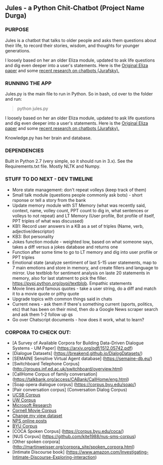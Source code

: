 ## Jules - a Python Chit-Chatbot (Project Name Durga)

### PURPOSE
Jules is a chatbot that talks to older people and asks them questions about their life, to record their stories, wisdom, and thoughts for younger generations.

I loosely based on her an older Eliza module, updated to ask life questions and dig even deeper into a user's statements.  Here is the [Original Eliza paper](http://web.stanford.edu/class/cs124/p36-weizenabaum.pdf) and some [recent research on chatbots (Jurafsky).](http://web.stanford.edu/~jurafsky/slp3/29.pdf)

### RUNNING THE APP
Jules.py is the main file to run in Python.  So in bash, cd over to the folder and run:
> python jules.py

I loosely based on her an older Eliza module, updated to ask life questions and dig even deeper into a user's statements.  Here is the [Original Eliza paper](http://web.stanford.edu/class/cs124/p36-weizenabaum.pdf) and some [recent research on chatbots (Jurafsky).](http://web.stanford.edu/~jurafsky/slp3/29.pdf)  

Knowledge.py has her brain and database.

### DEPENDENCIES
Built in Python 2.7 (very simple, so it should run in 3.x).
See the Requirements.txt file.
Mostly NLTK and Numpy.

### STUFF TO DO NEXT - DEV TIMELINE
- More state management: don't repeat volleys (keep track of them)
- Small talk module (questions people commonly ask bots) - short rsponse or tell a story from the bank
- Update memory module with ST Memory (what was recently said, context, name, volley count, PPT count to dig in, what sentences or volleys to not repeat) and LT Memory (User profile, Bot profile of itself, PPT triples of what was discussed) 
- KB1: Record user answers in a KB as a set of triples (Name, verb, adjective/descriptor) 
- KB3: Bot personality 
- Jokes function module - weighted low, based on what someone says, takes a diff versus a jokes database and returns one 
- Function after some time to go to LT memory and dig into user profile or PPT triples 
- Emotional state (analyze sentiment of last 5-15 user statements, map to 7 main emotions and store in memory, and create fillers and language to mirror. Use textblob for sentiment analysis on laste 20 statements in memory, also for last statment to pick the filler.  https://pypi.python.org/pypi/textblob.  Empathic statements 
- Movie lines and famous quotes - take a user string, do a diff and match it to a movie quote or pithy quote 
- Upgrade topics with common things said in chats
- Current news - ask them if there's something current (sports, politics, etc) that has been on their mind, then do a Google News scraper search and ask them 1-2 follow up qs
- Go over Chatscript documents - how does it work, what to learn?

### CORPORA TO CHECK OUT:
- [A Survey of Available Corpora for Building Data-Driven Dialogue Systems - UM Paper] (https://arxiv.org/pdf/1512.05742.pdf)
- [Dialogue Datasets] (https://breakend.github.io/DialogDatasets/)
- [SEMAINE Sensitive Virtual Agent database] (https://semaine-db.eu/)
- [Switchboard Telephone Corpus] (http://groups.inf.ed.ac.uk/switchboard/overview.html)
- [CallHome Corpus of family conversation] (https://talkbank.org/access/CABank/CallHome/eng.html)
- [Soap opera dialogue corpus] (https://corpus.byu.edu/soap/)
- [Pair conversation corpus] (Conversation Dialog Corpus)
- [UCSB Corpus](http://www.linguistics.ucsb.edu/research/santa-barbara-corpus#SBC008)
- [UW Corpus](http://courses.washington.edu/englhtml/engl560/corplingresources.htm)
- [Microsoft Research](https://www.microsoft.com/en-us/download/details.aspx?id=52375&from=http%3A%2F%2Fresearch.microsoft.com%2Fen-us%2Fdownloads%2F6096d3da-0c3b-42fa-a480-646929aa06f1%2F  "MSFT Research")
- [Cornell Movie Corpus](https://people.mpi-sws.org/~cristian/Cornell_Movie-Dialogs_Corpus.html  "Cornell Movie Corpus")
- [Change my view dataset](https://chenhaot.com/pages/changemyview.html  "Change my View persuasion dataset")
- [NPS online posts](http://faculty.nps.edu/cmartell/NPSChat.htm  "NPS online post chat corpus")
- [BYU Corpus](http://corpus.byu.edu/overview.asp "BYU Corpus")
- [COCA Spoken Corpus] (https://corpus.byu.edu/coca/)
- [NUS Corpus] (https://github.com/kite1988/nus-sms-corpus)
- [Other spoken corpora] (http://martinweisser.org/corpora_site/spoken_corpora.html)
- [Intimate Discourse book] (https://www.amazon.com/Investigating-Intimate-Discourse-Exploring-interaction)

